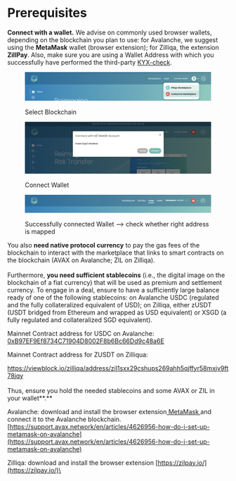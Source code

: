 # Prerequisites

**Connect with a wallet.** We advise on commonly used browser wallets, depending on the blockchain you plan to use: for Avalanche, we suggest using the **MetaMask** wallet (browser extension); for Zilliqa, the extension **ZillPay**. Also, make sure you are using a Wallet Address with which you successfully have performed the third-party [KYX-check](../legal/kyb-aml.md).

<figure><img src="../.gitbook/assets/image (13).png" alt=""><figcaption><p>Select Blockchain</p></figcaption></figure>

<figure><img src="../.gitbook/assets/image (8) (1).png" alt=""><figcaption><p>Connect Wallet</p></figcaption></figure>

<figure><img src="../.gitbook/assets/image (15).png" alt=""><figcaption><p>Successfully connected Wallet --> check whether right address is mapped</p></figcaption></figure>

You also **need native protocol currency** to pay the gas fees of the blockchain to interact with the marketplace that links to smart contracts on the blockchain (AVAX on Avalanche; ZIL on Zilliqa).\
\
Furthermore, **you need sufficient stablecoins** (i.e., the digital image on the blockchain of a fiat currency) that will be used as premium and settlement currency. To engage in a deal, ensure to have a sufficiently large balance ready of one of the following stablecoins: on Avalanche USDC (regulated and the fully collateralized equivalent of USD); on Zilliqa, either zUSDT (USDT bridged from Ethereum and wrapped as USD equivalent) or XSGD (a fully regulated and collateralized SGD equivalent).

Mainnet Contract address for USDC on Avalanche: [0xB97EF9Ef8734C71904D8002F8b6Bc66Dd9c48a6E](https://snowtrace.io/token/0xb97ef9ef8734c71904d8002f8b6bc66dd9c48a6e)

Mainnet Contract address for ZUSDT on Zilliqua:

[https://viewblock.io/zilliqa/address/zil1sxx29cshups269ahh5qjffyr58mxjv9ft78jqy ](https://viewblock.io/zilliqa/address/zil1sxx29cshups269ahh5qjffyr58mxjv9ft78jqy)\
\
Thus, ensure you hold the needed stablecoins and some AVAX or ZIL in your wallet**.**&#x20;

Avalanche: download and install the browser extension[ MetaMask ](https://metamask.io/download/)and connect it to the Avalanche blockchain. [https://support.avax.network/en/articles/4626956-how-do-i-set-up-metamask-on-avalanche](https://support.avax.network/en/articles/4626956-how-do-i-set-up-metamask-on-avalanche)

Zilliqa: download and install the browser extension [https://zilpay.io/](https://zilpay.io/)\

